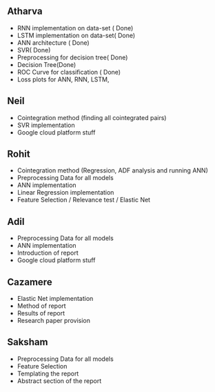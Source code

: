 ## Atharva

- RNN implementation on data-set (  Done)
- LSTM implementation on data-set( Done)
- ANN architecture ( Done)
- SVR( Done)
- Preprocessing for decision tree( Done)
- Decision Tree(Done)
- ROC Curve for classification ( Done)
- Loss plots for ANN, RNN, LSTM, 

## Neil

- Cointegration method (finding all cointegrated pairs)
- SVR implementation
- Google cloud platform stuff

## Rohit
- Cointegration method (Regression, ADF analysis and running ANN)
- Preprocessing Data for all models 
- ANN implementation
- Linear Regression implementation
- Feature Selection / Relevance test / Elastic Net

## Adil
- Preprocessing Data for all models
- ANN implementation
- Introduction of report 
- Google cloud platform stuff

## Cazamere
- Elastic Net implementation
- Method of report
- Results of report
- Research paper provision


## Saksham 
- Preprocessing Data for all models
- Feature Selection 
- Templating the report
- Abstract section of the report
